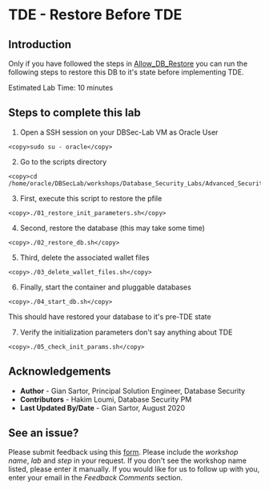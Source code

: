 # TDE - Restore Before TDE

## Introduction

Only if you have followed the steps in [Allow_DB_Restore](../Allow_DB_Restore/README.md) you can run the following steps to restore this DB to it's state before implementing TDE.

Estimated Lab Time: 10 minutes

## Steps to complete this lab

1. Open a SSH session on your DBSec-Lab VM as Oracle User

````
<copy>sudo su - oracle</copy>
````

2. Go to the scripts directory

````
<copy>cd /home/oracle/DBSecLab/workshops/Database_Security_Labs/Advanced_Security/TDE/Restore_Before_TDE</copy>
````

3. First, execute this script to restore the pfile

````
<copy>./01_restore_init_parameters.sh</copy>
````

4. Second, restore the database (this may take some time)

````
<copy>./02_restore_db.sh</copy>
````

5. Third, delete the associated wallet files

````
<copy>./03_delete_wallet_files.sh</copy>
````

6. Finally, start the container and pluggable databases

````
<copy>./04_start_db.sh</copy>
````

  This should have restored your database to it's pre-TDE state

7. Verify the initialization parameters don't say anything about TDE

````
<copy>./05_check_init_params.sh</copy>
````

## Acknowledgements
- **Author** - Gian Sartor, Principal Solution Engineer, Database Security
- **Contributors** - Hakim Loumi, Database Security PM
- **Last Updated By/Date** - Gian Sartor, August 2020

## See an issue?
Please submit feedback using this [form](https://apexapps.oracle.com/pls/apex/f?p=133:1:::::P1_FEEDBACK:1). Please include the *workshop name*, *lab* and *step* in your request.  If you don't see the workshop name listed, please enter it manually. If you would like for us to follow up with you, enter your email in the *Feedback Comments* section.
